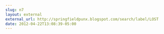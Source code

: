 ```yaml
---
slug: n7
layout: external
external_url: http://springfieldpunx.blogspot.com/search/label/LOST
date: 2012-04-22T13:08:39-05:00
---
```

